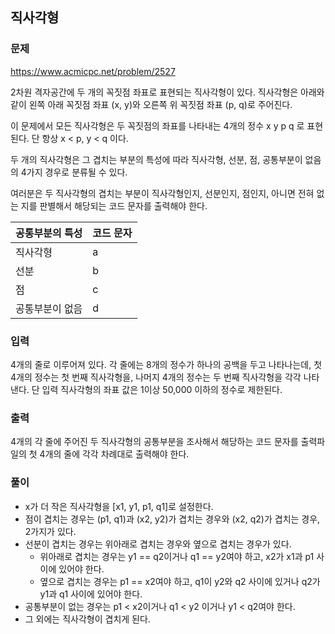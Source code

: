 ## 직사각형
### 문제
https://www.acmicpc.net/problem/2527  
  
2차원 격자공간에 두 개의 꼭짓점 좌표로 표현되는 직사각형이 있다. 직사각형은 아래와 같이 왼쪽 아래 꼭짓점 좌표 (x, y)와 오른쪽 위 꼭짓점 좌표 (p, q)로 주어진다.



이 문제에서 모든 직사각형은 두 꼭짓점의 좌표를 나타내는 4개의 정수 x y p q 로 표현된다. 단 항상 x < p, y < q 이다.
  
두 개의 직사각형은 그 겹치는 부분의 특성에 따라 직사각형, 선분, 점, 공통부분이 없음의 4가지 경우로 분류될 수 있다.  


여러분은 두 직사각형의 겹치는 부분이 직사각형인지, 선분인지, 점인지, 아니면 전혀 없는 지를 판별해서 해당되는 코드 문자를 출력해야 한다. 
  
|공통부분의 특성|코드 문자|
|------|---|
|직사각형|a|
|선분|b|
|점|c|
|공통부분이 없음|d|

### 입력
4개의 줄로 이루어져 있다. 각 줄에는 8개의 정수가 하나의 공백을 두고 나타나는데, 첫 4개의 정수는 첫 번째 직사각형을, 나머지 4개의 정수는 두 번째 직사각형을 각각 나타낸다. 단 입력 직사각형의 좌표 값은 1이상 50,000 이하의 정수로 제한된다. 

### 출력
4개의 각 줄에 주어진 두 직사각형의 공통부분을 조사해서 해당하는 코드 문자를 출력파일의 첫 4개의 줄에 각각 차례대로 출력해야 한다.

### 풀이
- x가 더 작은 직사각형을 [x1, y1, p1, q1]로 설정한다.
- 점이 겹치는 경우는 (p1, q1)과 (x2, y2)가 겹치는 경우와 (x2, q2)가 겹치는 경우, 2가지가 있다.
- 선분이 겹치는 경우는 위아래로 겹치는 경우와 옆으로 겹치는 경우가 있다.
    - 위아래로 겹치는 경우는 y1 == q2이거나 q1 == y2여야 하고, x2가 x1과 p1 사이에 있어야 한다.
    - 옆으로 겹치는 경우는 p1 == x2여야 하고, q1이 y2와 q2 사이에 있거나 q2가 y1과 q1 사이에 있어야 한다.
- 공통부분이 없는 경우는 p1 < x2이거나 q1 < y2 이거나 y1 < q2여야 한다.
- 그 외에는 직사각형이 겹치게 된다.